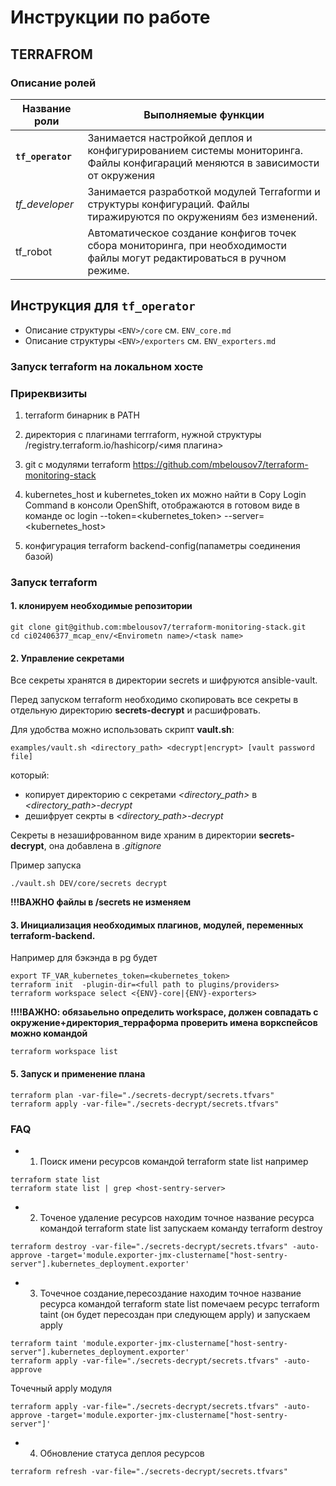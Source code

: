 # Инструкции по работе

## TERRAFROM
### Описание ролей
| Название роли | Выполняемые функции|
|---------------|--------------------|
| **`tf_operator`**   | Занимается настройкой деплоя и конфигурированием системы мониторинга. Файлы конфигараций меняются в зависимости от окружения |
| *tf_developer* |  Занимается разработкой модулей  Terraformи и структуры конфигураций. Файлы тиражируются по окружениям без изменений. |
| tf_robot | Автоматическое создание конфигов точек сбора мониторинга, при необходимости файлы могут редактироваться в ручном режиме. |

## Инструкция для **`tf_operator`**

- Описание структуры `<ENV>/core` см. `ENV_core.md`
- Описание структуры `<ENV>/exporters` см. `ENV_exporters.md`


### Запуск terraform на локальном хосте

### Приреквизиты
1. terraform бинарник в  PATH
2. директория с плагинами terrraform, нужной структуры
	 <path>/registry.terraform.io/hashicorp/<имя плагина>											
3. git с модулями terraform https://github.com/mbelousov7/terraform-monitoring-stack												
4. kubernetes_host и kubernetes_token
их можно найти в Copy Login Command в консоли OpenShift, отображаются в готовом виде в команде
oc login --token=<kubernetes_token> --server=<kubernetes_host>

5. конфигурация terraform backend-config(папаметры соединения базой)

### Запуск terraform

#### 1. клонируем необходимые репозитории
```
git clone git@github.com:mbelousov7/terraform-monitoring-stack.git
cd ci02406377_mcap_env/<Envirometn name>/<task name>
```

#### 2. Управление секретами
Все секреты хранятся в директории secrets и шифруются ansible-vault.

Перед запуском terraform необходимо скопировать все секреты в отдельную директорию **secrets-decrypt** и расшифровать.

Для удобства можно использовать скрипт **vault.sh**:
```
examples/vault.sh <directory_path> <decrypt|encrypt> [vault password file]
```
который:
- копирует директорию с секретами *<directory_path>* в *<directory_path>-decrypt*
- дешифрует секрты в *<directory_path>-decrypt*

Секреты в незашифрованном виде храним в директории **secrets-decrypt**, она добавлена в *.gitignore*

Пример запуска
```
./vault.sh DEV/core/secrets decrypt
```

**!!!ВАЖНО файлы в <Envirometn PATH>/secrets не изменяем**

#### 3. Инициализация необходимых плагинов, модулей, переменных terraform-backend.
Например для бэкэнда в pg  будет
```
export TF_VAR_kubernetes_token=<kubernetes_token>
terraform init  -plugin-dir=<full path to plugins/providers>
terraform workspace select <{ENV}-core|{ENV}-exporters>
```
**!!!!ВАЖНО: обязаьельно определить workspace, должен совпадать с окружение+директория_терраформа
проверить имена воркспейсов можно командой**

```
terraform workspace list
```


#### 5. Запуск и применение плана
```
terraform plan -var-file="./secrets-decrypt/secrets.tfvars"
terraform apply -var-file="./secrets-decrypt/secrets.tfvars"
```

### FAQ
+ 1. Поиск имени ресурсов командой terraform state list
например
```
terraform state list
terraform state list | grep <host-sentry-server>
```
+ 2. Точеное удаление ресурсов
находим точное название ресурса командой terraform state list
запускаем команду terraform destroy
```
terraform destroy -var-file="./secrets-decrypt/secrets.tfvars" -auto-approve -target='module.exporter-jmx-clustername["host-sentry-server"].kubernetes_deployment.exporter'
```
+ 3. Точечное создание,пересоздание
находим точное название ресурса командой terraform state list
помечаем ресурс terraform taint (он будет пересоздан при следующем apply) и запускаем apply
```
terraform taint 'module.exporter-jmx-clustername["host-sentry-server"].kubernetes_deployment.exporter'
terraform apply -var-file="./secrets-decrypt/secrets.tfvars" -auto-approve
```
 Точечный apply модуля
```
terraform apply -var-file="./secrets-decrypt/secrets.tfvars" -auto-approve -target='module.exporter-jmx-clustername["host-sentry-server"]'
```
+ 4. Обновление статуса деплоя ресурсов
```
terraform refresh -var-file="./secrets-decrypt/secrets.tfvars"
```
